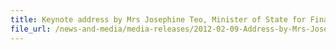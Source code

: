```yaml
---
title: Keynote address by Mrs Josephine Teo, Minister of State for Finance and Transport, at the International Customs Day, 9 February 2012, 9.15 am at the Orchard Hotel 
file_url: /news-and-media/media-releases/2012-02-09-Address-by-Mrs-JosephineT.pdf
---
```


